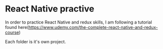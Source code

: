 
# React Native practive
In order to practice React Native and redux skills, I am following a tutorial found here(https://www.udemy.com/the-complete-react-native-and-redux-course)


Each folder is it's own project. 
